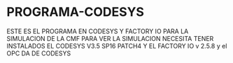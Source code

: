 # PROGRAMA-CODESYS
ESTE ES EL PROGRAMA EN CODESYS Y FACTORY IO PARA LA SIMULACION DE LA CMF 
PARA VER LA SIMULACION NECESITA TENER INSTALADOS EL CODESYS V3.5 SP16 PATCH4  Y EL FACTORY IO v 2.5.8 y el OPC DA DE CODESYS
